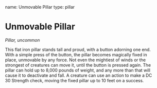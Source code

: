 name: Unmovable Pillar
type: pillar

# Unmovable Pillar
_Pillar, uncommon_

This flat iron pillar stands tall and proud, with a button adorning one end. With a simple press of the button, the pillar becomes magically fixed in place, unmovable by any force. Not even the mightiest of winds or the strongest of creatures can move it, until the button is pressed again. The pillar can hold up to 8,000 pounds of weight, and any more than that will cause it to deactivate and fall. A creature can use an action to make a DC 30 Strength check, moving the fixed pillar up to 10 feet on a success. 
